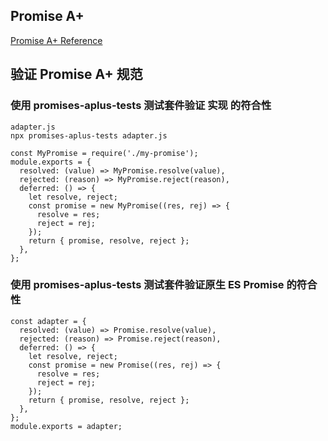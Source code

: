 ## Promise A+

[Promise A+ Reference](https://github.com/promises-aplus)

## 验证 Promise A+ 规范

### 使用 promises-aplus-tests 测试套件验证 实现 的符合性

```
adapter.js
npx promises-aplus-tests adapter.js
```

```
const MyPromise = require('./my-promise');
module.exports = {
  resolved: (value) => MyPromise.resolve(value),
  rejected: (reason) => MyPromise.reject(reason),
  deferred: () => {
    let resolve, reject;
    const promise = new MyPromise((res, rej) => {
      resolve = res;
      reject = rej;
    });
    return { promise, resolve, reject };
  },
};
```

### 使用 promises-aplus-tests 测试套件验证原生 ES Promise 的符合性

```
const adapter = {
  resolved: (value) => Promise.resolve(value),
  rejected: (reason) => Promise.reject(reason),
  deferred: () => {
    let resolve, reject;
    const promise = new Promise((res, rej) => {
      resolve = res;
      reject = rej;
    });
    return { promise, resolve, reject };
  },
};
module.exports = adapter;
```
